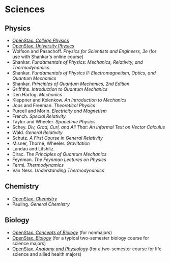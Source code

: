 # Sciences

## Physics

- [OpenStax. *College Physics*](https://openstax.org/details/college-physics)
- [OpenStax. *University Physics*](https://openstax.org/details/university-physics)
- Wolfson and Pasachoff. *Physics for Scientists and Engineers, 3e*
  (for use with Shankar's online course)
- Shankar. *Fundamentals of Physics: Mechanics, Relativity, and Thermodynamics*
- Shankar. *Fundamentals of Physics II: Electromagnetism, Optics, and Quantum Mechanics*
- Shankar. *Principles of Quantum Mechanics, 2nd Edition*
- Griffiths. *Introduction to Quantum Mechanics*
- Den Hartog. *Mechanics*
- Kleppner and Kolenkow. *An Introduction to Mechanics*
- Joos and Freeman. *Theoretical Physics*
- Purcell and Morin. *Electricity and Magnetism*
- French. *Special Relativity*
- Taylor and Wheeler. *Spacetime Physics*
- Schey. *Div, Grad, Curl, and All That: An Informal Text on Vector Calculus*
- Wald. *General Relativity*
- Schutz. *A First Course in General Relativity*
- Misner, Thorne, Wheeler. *Gravitation*
- Landau and Lifshitz.
- Dirac. *The Principles of Quantum Mechanics*
- Feynman. *The Feynman Lectures on Physics*
- Fermi. *Thermodynamics*
- Van Ness. *Understanding Thermodynamics*

## Chemistry

- [OpenStax. *Chemistry*](https://openstax.org/details/chemistry)
- Pauling. *General Chemistry*

## Biology

- [OpenStax. *Concepts of Biology*](https://openstax.org/details/concepts-biology)
  (for nonmajors)
- [OpenStax. *Biology*](https://openstax.org/details/biology)
  (for a typical two-semester biology course for science majors)
- [OpenStax. *Anatomy and Physiology*](https://openstax.org/details/anatomy-and-physiology)
  (for a two-semester course for life science and allied health majors)
